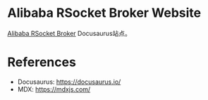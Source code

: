 # Alibaba RSocket Broker Website

[Alibaba RSocket Broker](https://alibaba-rsocket-broker.github.io/) Docusaurus站点。

# References 

* Docusaurus: https://docusaurus.io/
* MDX: https://mdxjs.com/
